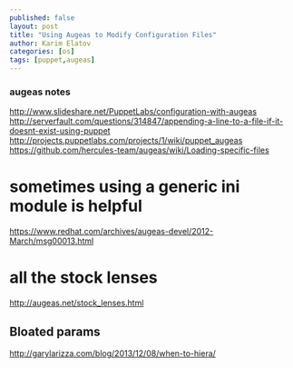 ```yaml
---
published: false
layout: post
title: "Using Augeas to Modify Configuration Files"
author: Karim Elatov
categories: [os]
tags: [puppet,augeas]
---
```

### augeas notes
http://www.slideshare.net/PuppetLabs/configuration-with-augeas
http://serverfault.com/questions/314847/appending-a-line-to-a-file-if-it-doesnt-exist-using-puppet
http://projects.puppetlabs.com/projects/1/wiki/puppet_augeas
https://github.com/hercules-team/augeas/wiki/Loading-specific-files

# sometimes using a generic ini module is helpful
https://www.redhat.com/archives/augeas-devel/2012-March/msg00013.html

# all the stock lenses
http://augeas.net/stock_lenses.html
##
##

## Bloated params
http://garylarizza.com/blog/2013/12/08/when-to-hiera/
